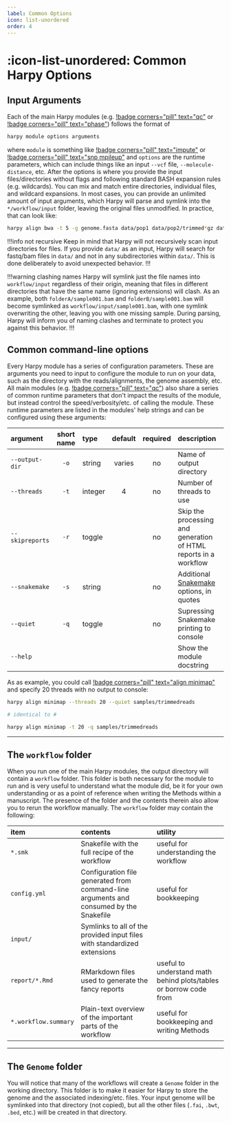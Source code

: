 ```yaml
---
label: Common Options
icon: list-unordered
order: 4
---
```


# :icon-list-unordered: Common Harpy Options
## Input Arguments
Each of the main Harpy modules (e.g. [!badge corners="pill" text="qc"](Modules/qc.md) or [!badge corners="pill" text="phase"](Modules/phase.md)) follows the format of
```bash
harpy module options arguments
```
where `module` is something like [!badge corners="pill" text="impute"](Modules/impute.md) or [!badge corners="pill" text="snp mpileup"](Modules/snp.md) and `options` are the runtime parameters,
which can include things like an input `--vcf` file, `--molecule-distance`, etc. After the options
is where you provide the input files/directories without flags and following standard BASH expansion
rules (e.g. wildcards). You can mix and match entire directories, individual files, and wildcard expansions.
In most cases, you can provide an unlimited amount of input arguments, which Harpy will parse and symlink
into the `*/workflow/input` folder, leaving the original files unmodified. In practice, that can look like:
```bash
harpy align bwa -t 5 -g genome.fasta data/pop1 data/pop2/trimmed*gz data/pop3/sample{1,2}* data/pop4/sample{2..5}*gz 
```
!!!info not recursive
Keep in mind that Harpy will not recursively scan input directories for files. If you provide `data/` as an input,
Harpy will search for fastq/bam files in `data/` and not in any subdirectories within `data/`. This is done deliberately
to avoid unexpected behavior.
!!!

!!!warning clashing names
Harpy will symlink just the file names into `workflow/input` regardless of their origin,
meaning that files in different directories that have the same name (ignoring extensions) will
clash. As an example, both `folderA/sample001.bam` and `folderB/sample001.bam` will become symlinked
as `workflow/input/sample001.bam`, with one symlink overwriting the other, leaving you with one missing
sample. During parsing, Harpy will inform you of naming clashes and terminate to protect you against
this behavior. 
!!!

## Common command-line options
Every Harpy module has a series of configuration parameters. These are arguments you need to input
to configure the module to run on your data, such as the directory with the reads/alignments,
the genome assembly, etc. All main modules (e.g. [!badge corners="pill" text="qc"](Modules/qc.md)) also share a series of common runtime
parameters that don't impact the results of the module, but instead control the speed/verbosity/etc.
of calling the module. These runtime parameters are listed in the modules' help strings and can be 
configured using these arguments:

| argument        | short name | type    | default | required | description                                                                       |
|:--------------- |:----------:|:------- |:-------:|:--------:|:--------------------------------------------------------------------------------- |
| `--output-dir`  | `-o`       | string  | varies  | no       | Name of output directory                                                          |
| `--threads`     | `-t`       | integer | 4       | no       | Number of threads to use                                                          |
| `--skipreports` | `-r`       | toggle  |         | no       | Skip the processing and generation of HTML reports in a workflow                  |
| `--snakemake`   | `-s`       | string  |         | no       | Additional [Snakemake](snakemake/#adding-snakamake-parameters) options, in quotes |
| `--quiet`       | `-q`       | toggle  |         | no       | Supressing Snakemake printing to console                                          |
| `--help`        |            |         |         |          | Show the module docstring                                                         |

As as example, you could call [!badge corners="pill" text="align minimap"](Modules/Align/minimap.md) and specify 20 threads with no output to console:

```bash
harpy align minimap --threads 20 --quiet samples/trimmedreads

# identical to #

harpy align minimap -t 20 -q samples/trimmedreads
```
---

## The `workflow` folder
When you run one of the main Harpy modules, the output directory will contain a `workflow` folder. This folder is
both necessary for the module to run and is very useful to understand what the module did, be it for your own
understanding or as a point of reference when writing the Methods within a manuscript. The presence of the folder
and the contents therein also allow you to rerun the workflow manually. The `workflow` folder may contain the following:

| item | contents | utility |
|:-----|:---------|:--------|
|`*.smk`               | Snakefile with the full recipe of the workflow | useful for understanding the workflow |
| `config.yml`         | Configuration file generated from command-line arguments and consumed by the Snakefile | useful for bookkeeping | 
| `input/`             | Symlinks to all of the provided input files with standardized extensions |
| `report/*.Rmd`       | RMarkdown files used to generate the fancy reports | useful to understand math behind plots/tables or borrow code from |
| `*.workflow.summary` | Plain-text overview of the important parts of the workflow | useful for bookkeeping and writing Methods |

---

## The `Genome` folder
You will notice that many of the workflows will create a `Genome` folder in the working 
directory. This folder is to make it easier for Harpy to store the genome and the associated
indexing/etc. files. Your input genome will be symlinked into that directory (not copied), but
all the other files (`.fai`, `.bwt`, `.bed`, etc.) will be created in that directory.

